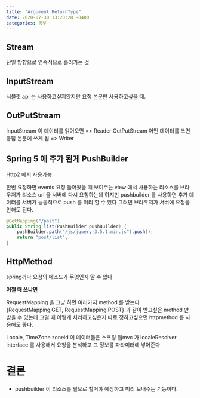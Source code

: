 ```yaml
---
title: "Argument ReturnType"     
date: 2020-07-30 13:20:28 -0400
categories: 공부
---
```

## Stream
단일 방향으로 연속적으로 흘러가는 것

## InputStream
서블릿 api 는 사용하고싶지않지만 요청 본문만 사용하고싶을 때.

## OutPutStream
InputStream 이 데이터를 읽어오면 => Reader
OutPutStream 어떤 데이터를 쓰면 응답 본문에 쓰게 됨 => Writer

## Spring 5 에 추가 된게 PushBuilder
Http2 에서 사용가능

한번 요청하면 events 요청 들어왔을 때 보여주는 view 에서 사용하는 리소스를
브라우저가 리소스 url 을 서버에 다시 요청하는데 하지만 pushbuilder 를 사용하면
추가 데이터를 서버가 능동적으로 push 를 미리 할 수 있다
그러면 브라우저가 서버에 요청을 안해도 된다.

```java
@GetMapping("/post")
public String list(PushBuilder pushBuilder) {
    pushBuilder.path("/js/jquery-3.5.1.min.js").push();
    return "post/list";
}
```


## HttpMethod 
spring꺼다
요청의 메소드가 무엇인지 알 수 있다

**어쩔 때 쓰냐면**

RequestMapping 을 그냥 하면 여러가지 method 를 받는다
{RequestMapping.GET, RequestMapping.POST} 과 같이 받고싶은 method 만 받을 수 있는데
그럴 때 어떻게 처리하고싶은지 따로 정하고싶으면 httpmethod 를 사용해도 좋다.

Locale, TimeZone zoneid 이 데이터들은 스프링 웹mvc 가 localeResolver interface 를 사용해서
요청을 분석하고 그 정보를 파라미터에 넣어준다 

# 결론

- pushbuilder 이 리소스를 필요로 할거야 예상하고 미리 보내주는 기능이다.

